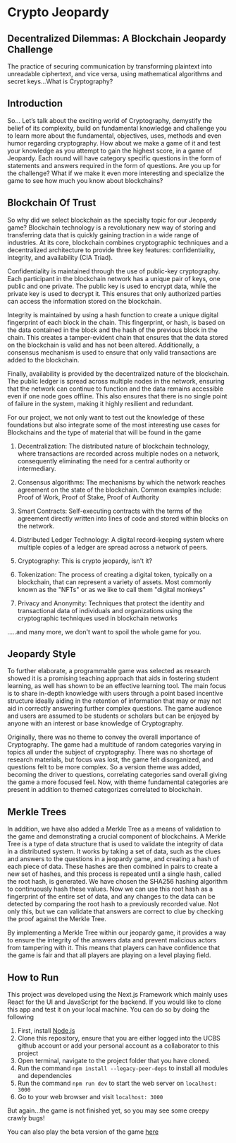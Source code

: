 # Crypto Jeopardy

## Decentralized Dilemmas: A Blockchain Jeopardy Challenge
The practice of securing communication by transforming plaintext into unreadable ciphertext, and vice versa, using mathematical algorithms and secret keys...What is Cryptography?

## Introduction
So… Let’s talk about the exciting world of Cryptography, demystify the belief of its complexity, build on fundamental knowledge and challenge you to learn more about the fundamental, objectives, uses, methods and even humor regarding cryptography.  How about we make a game of it and test your knowledge as you attempt to gain the highest score, in a game of Jeopardy. Each round will have category specific questions in the form of statements and answers required in the form of questions. Are you up for the challenge? What if we make it even more interesting and specialize the game to see how much you know about blockchains? 

## Blockchain Of Trust

So why did we select blockchain as the specialty topic for our Jeopardy game? Blockchain technology is a revolutionary new way of storing and transferring data that is quickly gaining traction in a wide range of industries. At its core, blockchain combines cryptographic techniques and a decentralized architecture to provide three key features: confidentiality, integrity, and availability (CIA Triad). 

Confidentiality is maintained through the use of public-key cryptography. Each participant in the blockchain network has a unique pair of keys, one public and one private. The public key is used to encrypt data, while the private key is used to decrypt it. This ensures that only authorized parties can access the information stored on the blockchain.

Integrity is maintained by using a hash function to create a unique digital fingerprint of each block in the chain. This fingerprint, or hash, is based on the data contained in the block and the hash of the previous block in the chain. This creates a tamper-evident chain that ensures that the data stored on the blockchain is valid and has not been altered. Additionally, a consensus mechanism is used to ensure that only valid transactions are added to the blockchain.

Finally, availability is provided by the decentralized nature of the blockchain. The public ledger is spread across multiple nodes in the network, ensuring that the network can continue to function and the data remains accessible even if one node goes offline. This also ensures that there is no single point of failure in the system, making it highly resilient and redundant.

For our project, we not only want to test out the knowledge of these foundations but also integrate some of the most interesting use cases for Blockchains and the type of material that will be found in the game

1. Decentralization: The distributed nature of blockchain technology, where transactions are recorded across multiple nodes on a network, consequently eliminating the need for a central authority or intermediary.

2. Consensus algorithms: The mechanisms by which the network reaches agreement on the state of the blockchain. Common examples include: Proof of Work, Proof of Stake, Proof of Authority

3. Smart Contracts: Self-executing contracts with the terms of the agreement directly written into lines of code and stored within blocks on the network.

4. Distributed Ledger Technology: A digital record-keeping system where multiple copies of a ledger are spread across a network of peers.

5. Cryptography: This is crypto jeopardy, isn't it?

6. Tokenization: The process of creating a digital token, typically on a blockchain, that can represent a variety of assets. Most commonly known as the "NFTs" or as we like to call them "digital monkeys"

7. Privacy and Anonymity: Techniques that protect the identity and transactional data of individuals and organizations using the cryptographic techniques used in blockchain networks

.....and many more, we don't want to spoil the whole game for you.

## Jeopardy Style
To further elaborate, a programmable game was selected as research showed it is a promising teaching approach that aids in fostering student learning, as well has shown to be an effective learning tool. The main focus is to share in-depth knowledge with users through a point based incentive structure ideally aiding in the retention of information that may or may not aid in correctly answering further complex questions. The game audience and users are assumed to be students or scholars but can be enjoyed by anyone with an interest or base knowledge of Cryptography. 

Originally, there was no theme to convey the overall importance of Cryptography. The game had a multitude of random categories varying in topics all under the subject of cryptography. There was no shortage of research materials, but focus was lost, the game felt disorganized, and questions felt to be more complex. So a version theme was added, becoming the driver to questions, correlating categories sand overall giving the game a more focused feel. Now, with theme fundamental categories are present in addition to themed categorizes correlated to blockchain.

## Merkle Trees  
In addition, we have also added a Merkle Tree as a means of validation to the game and demonstrating a crucial component of blockchains. A Merkle Tree is a type of data structure that is used to validate the integrity of data in a distributed system. It works by taking a set of data, such as the clues and answers to the questions in a jeopardy game, and creating a hash of each piece of data. These hashes are then combined in pairs to create a new set of hashes, and this process is repeated until a single hash, called the root hash, is generated. We have chosen the SHA256 hashing algorithm to continuously hash these values. Now we can use this root hash as a fingerprint of the entire set of data, and any changes to the data can be detected by comparing the root hash to a previously recorded value. Not only this, but we can validate that answers are correct to clue by checking the proof against the Merkle Tree.

By implementing a Merkle Tree within our jeopardy game, it provides a way to ensure the integrity of the answers data and prevent malicious actors from tampering with it. This means that players can have confidence that the game is fair and that all players are playing on a level playing field.

## How to Run
This project was developed using the Next.js Framework which mainly uses React for the UI and JavaScript for the backend. If you would like to clone this app and test it on your local machine. You can do so by doing the following

1. First, install <a href="https://nodejs.org/en/" target="_blank">Node.js</a>
2. Clone this repository, ensure that you are either logged into the UCBS github account or add your personal account as a collaborator to this project
3. Open terminal, navigate to the project folder that you have cloned.
4. Run the command `npm install --legacy-peer-deps` to install all modules and dependencies
5. Run the command `npm run dev` to start the web server on `localhost: 3000`
6. Go to your web browser and visit `localhost: 3000`


But again...the game is not finished yet, so you may see some creepy crawly bugs!

You can also play the beta version of the game <a href="https://crypto-jeopardy.vercel.app/">here</a>
